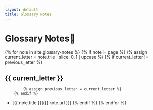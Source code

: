 ```yaml
---
layout: default
title: Glossary Notes
---
```


# Glossary Notes📑

{% for note in site.glossary-notes %}
    {% if note != page %}
        {% assign current_letter = note.title | slice: 0, 1 | upcase %}
        {% if current_letter != previous_letter %}
## {{ current_letter }}
            {% assign previous_letter = current_letter %}
        {% endif %}
* [{{ note.title }}]({{ note.url }})
    {% endif %}
{% endfor %}
